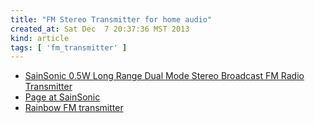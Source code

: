 ```yaml
---
title: "FM Stereo Transmitter for home audio"
created_at: Sat Dec  7 20:37:36 MST 2013
kind: article
tags: [ 'fm_transmitter' ]
---
```


* [SainSonic 0.5W Long Range Dual Mode Stereo Broadcast FM Radio Transmitter](http://www.amazon.com/SainSonic%C2%AE-AX-05B-Broadcast-Transmitter-Antenna/dp/B0096KYDF8/)
* [Page at SainSonic](http://www.sainsonic.com/sainsonic-cze-7c-fm-transmitter-mini-radio-stereo-station-pll-lcd-with-antenna-fashion-black.html)
* [Rainbow FM transmitter](http://www.rainbowkits.com/kits/fmc2000.html)


